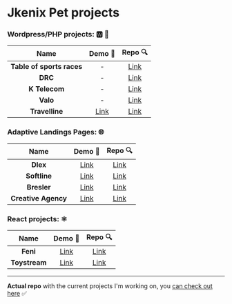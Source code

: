 # Jkenix Pet projects

### Wordpress/PHP projects:  🆆 🐘

|Name|Demo 🔗|Repo 🔍|
|:------------------:|:------:|:------:|
|**Table of sports races**|-|[Link](https://github.com/jkenix/test-startmedia)|
|**DRC**|-|[Link](https://github.com/jkenix/test-inmedian-digital)|
|**K Telecom**|-|[Link](https://github.com/jkenix/test-k-telecom)|
|**Valo**|-|[Link](https://github.com/jkenix/test-valo)|
|**Travelline**|[Link](https://fastidious-dodol-e6b19f.netlify.app/)|[Link](https://github.com/jkenix/test-travelline)|

### Adaptive Landings Pages: 🌐  

|Name|Demo 🔗|Repo 🔍|
|:------------------:|:------:|:------:|
|**Dlex**|[Link](https://calm-halva-18d76f.netlify.app)|[Link](https://github.com/jkenix/test-lidera)|
|**Softline**|[Link](https://dainty-sherbet-ab0d4f.netlify.app/)|[Link](https://github.com/jkenix/test-peach)|
|**Bresler**|[Link](https://dashing-stardust-0858f3.netlify.app/)|[Link](https://github.com/jkenix/test-bresler)|
|**Creative Agency**|[Link](https://creative-agencyyyy.netlify.app/)|[Link](https://github.com/jkenix/jkenix-projects/tree/creative-agency)|

### React projects: ⚛️  

|Name|Demo 🔗|Repo 🔍|
|:------------------:|:------:|:------:|
|**Feni**|[Link](https://feni-studio.netlify.app/)|[Link](https://github.com/jkenix/jkenix-project/tree/feni-website)|
|**Toystream**|[Link](https://toystream-team.netlify.app/)|[Link](https://github.com/jkenix/jkenix.github.io/tree/toystream) |

---

**Actual repo** with the current projects I'm working on, you [can check out here](https://github.com/jkenix/jkenix-projects) ✅ 
